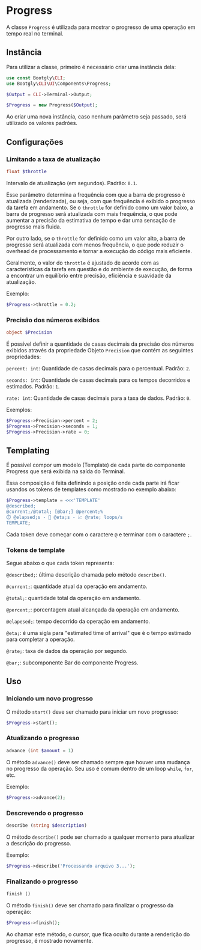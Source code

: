 # Progress

A classe `Progress` é utilizada para mostrar o progresso de uma operação em tempo real no terminal.

## Instância

Para utilizar a classe, primeiro é necessário criar uma instância dela:

```php
use const Bootgly\CLI;
use Bootgly\CLI\UI\Components\Progress;

$Output = CLI->Terminal->Output;

$Progress = new Progress($Output);
```

Ao criar uma nova instância, caso nenhum parâmetro seja passado, será utilizado os valores padrões.

## Configurações

### Limitando a taxa de atualização

```php
float $throttle
```

Intervalo de atualização (em segundos). Padrão: `0.1`.

Esse parâmetro determina a frequência com que a barra de progresso é atualizada (renderizada), ou seja, com que frequência é exibido o progresso da tarefa em andamento. Se o `throttle` for definido como um valor baixo, a barra de progresso será atualizada com mais frequência, o que pode aumentar a precisão da estimativa de tempo e dar uma sensação de progresso mais fluida.

Por outro lado, se o `throttle` for definido como um valor alto, a barra de progresso será atualizada com menos frequência, o que pode reduzir o overhead de processamento e tornar a execução do código mais eficiente.

Geralmente, o valor do `throttle` é ajustado de acordo com as características da tarefa em questão e do ambiente de execução, de forma a encontrar um equilíbrio entre precisão, eficiência e suavidade da atualização.

Exemplo:

```php
$Progress->throttle = 0.2;
```

### Precisão dos números exibidos

```php
object $Precision
```

É possível definir a quantidade de casas decimais da precisão dos números exibidos através da propriedade Objeto `Precision` que contém as seguintes propriedades:

`percent: int`: Quantidade de casas decimais para o percentual. Padrão: `2`.

`seconds: int`: Quantidade de casas decimais para os tempos decorridos e estimados. Padrão: `1`.

`rate: int`: Quantidade de casas decimais para a taxa de dados. Padrão: `0`.

Exemplos:

```php
$Progress->Precision->percent = 2;
$Progress->Precision->seconds = 1;
$Progress->Precision->rate = 0;
```

## Templating

É possível compor um modelo (Template) de cada parte do componente Progress que será exibida na saída do Terminal.

Essa composição é feita definindo a posição onde cada parte irá ficar usandos os tokens de templates como mostrado no exemplo abaixo:

```php
$Progress->template = <<<'TEMPLATE'
@described;
@current;/@total; [@bar;] @percent;%
⏱️ @elapsed;s - 🏁 @eta;s - 📈 @rate; loops/s
TEMPLATE;
```

Cada token deve começar com o caractere `@` e terminar com o caractere `;`.

### Tokens de template

Segue abaixo o que cada token representa:

`@described;`: última descrição chamada pelo método `describe()`.

`@current;`: quantidade atual da operação em andamento.

`@total;`: quantidade total da operação em andamento.

`@percent;`: porcentagem atual alcançada da operação em andamento.

`@elapesed;`: tempo decorrido da operação em andamento.

`@eta;`: é uma sigla para "estimated time of arrival" que é o tempo estimado para completar a operação.

`@rate;`: taxa de dados da operação por segundo.

`@bar;`: subcomponente Bar do componente Progress.

## Uso

### Iniciando um novo progresso

O método `start()` deve ser chamado para iniciar um novo progresso:

```php
$Progress->start();
```

### Atualizando o progresso

```php
advance (int $amount = 1)
```

O método `advance()` deve ser chamado sempre que houver uma mudança no progresso da operação.
Seu uso é comum dentro de um loop `while`, `for`, etc.

Exemplo:

```php
$Progress->advance(2);
```

### Descrevendo o progresso

```php
describe (string $description)
```

O método `describe()` pode ser chamado a qualquer momento para atualizar a descrição do progresso.

Exemplo:

```php
$Progress->describe('Processando arquivo 3...');
```

### Finalizando o progresso

```php
finish ()
```

O método `finish()` deve ser chamado para finalizar o progresso da operação:

```php
$Progress->finish();
```

Ao chamar este método, o cursor, que fica oculto durante a renderição do progresso, é mostrado novamente.
